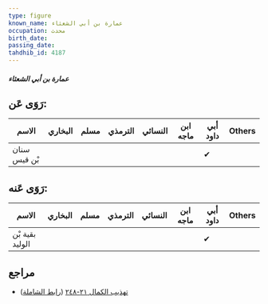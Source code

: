 ```yaml
---
type: figure
known_name: عمارة بن أبي الشعثاء
occupation: محدث
birth_date:
passing_date:
tahdhib_id: 4187
---
```

##### عمارة بن أبي الشعثاء

## رَوَى عَن:
| الاسم        | البخاري | مسلم | الترمذي | النسائي | ابن ماجه | أبي داود | Others |
| ------------ | ------- | ---- | ------- | ------- | -------- | -------- | ------ |
| سنان بْن قيس |         |      |         |         |          | ✔        |        |
## رَوَى عَنه:
| الاسم           | البخاري | مسلم | الترمذي | النسائي | ابن ماجه | أبي داود | Others |
| --------------- | ------- | ---- | ------- | ------- | -------- | -------- | ------ |
| بقية بْن الوليد |         |      |         |         |          | ✔        |        |
## مراجع
- [تهذيب الكمال ٢١-٢٤٨](obsidian://open?vault=Tahdhib-al-Kamal&file=Figures/٤١٨٧-عمارة%20بن%20أبي%20الشعثاء) ([رابط الشاملة](https://shamela.ws/book/3722/10895))